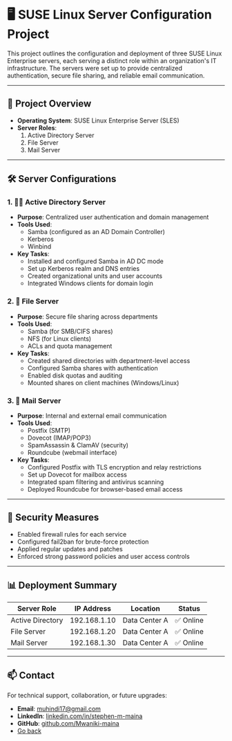 # 🖥️ SUSE Linux Server Configuration Project

This project outlines the configuration and deployment of three SUSE Linux Enterprise servers, each serving a distinct role within an organization's IT infrastructure. The servers were set up to provide centralized authentication, secure file sharing, and reliable email communication.

---

## 🧭 Project Overview

- **Operating System**: SUSE Linux Enterprise Server (SLES)
- **Server Roles**:
  1. Active Directory Server
  2. File Server
  3. Mail Server

---

## 🛠️ Server Configurations

### 1. 🧑‍💼 Active Directory Server

- **Purpose**: Centralized user authentication and domain management
- **Tools Used**:
  - Samba (configured as an AD Domain Controller)
  - Kerberos
  - Winbind
- **Key Tasks**:
  - Installed and configured Samba in AD DC mode
  - Set up Kerberos realm and DNS entries
  - Created organizational units and user accounts
  - Integrated Windows clients for domain login

### 2. 📁 File Server

- **Purpose**: Secure file sharing across departments
- **Tools Used**:
  - Samba (for SMB/CIFS shares)
  - NFS (for Linux clients)
  - ACLs and quota management
- **Key Tasks**:
  - Created shared directories with department-level access
  - Configured Samba shares with authentication
  - Enabled disk quotas and auditing
  - Mounted shares on client machines (Windows/Linux)

### 3. 📧 Mail Server

- **Purpose**: Internal and external email communication
- **Tools Used**:
  - Postfix (SMTP)
  - Dovecot (IMAP/POP3)
  - SpamAssassin & ClamAV (security)
  - Roundcube (webmail interface)
- **Key Tasks**:
  - Configured Postfix with TLS encryption and relay restrictions
  - Set up Dovecot for mailbox access
  - Integrated spam filtering and antivirus scanning
  - Deployed Roundcube for browser-based email access

---

## 🔐 Security Measures

- Enabled firewall rules for each service
- Configured fail2ban for brute-force protection
- Applied regular updates and patches
- Enforced strong password policies and user access controls

---

## 📊 Deployment Summary

| Server Role         | IP Address     | Location       | Status     |
|---------------------|----------------|----------------|------------|
| Active Directory    | 192.168.1.10   | Data Center A  | ✅ Online  |
| File Server         | 192.168.1.20   | Data Center A  | ✅ Online  |
| Mail Server         | 192.168.1.30   | Data Center A  | ✅ Online  |

---

## 📫 Contact

For technical support, collaboration, or future upgrades:

- **Email**: muhindi17@gmail.com  
- **LinkedIn**: [linkedin.com/in/stephen-m-maina](https://www.linkedin.com/in/stephen-m-maina)  
- **GitHub**: [github.com/Mwaniki-maina](https://github.com/Mwaniki-maina/Portfolio)
- [Go back](/readme.md)